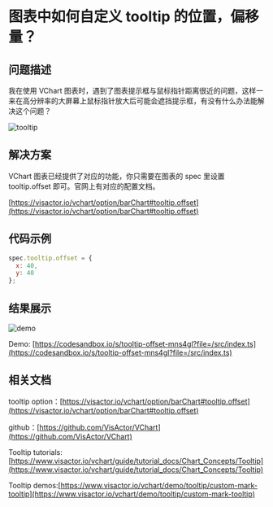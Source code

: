 # 图表中如何自定义 tooltip 的位置，偏移量？

## 问题描述

我在使用 VChart 图表时，遇到了图表提示框与鼠标指针距离很近的问题，这样一来在高分辨率的大屏幕上鼠标指针放大后可能会遮挡提示框，有没有什么办法能解决这个问题？

![tooltip](/vchart/faq/41-0.png)

## 解决方案

VChart 图表已经提供了对应的功能，你只需要在图表的 spec 里设置 tooltip.offset 即可。官网上有对应的配置文档。

[https://visactor.io/vchart/option/barChart#tooltip.offset](https://visactor.io/vchart/option/barChart#tooltip.offset)

## 代码示例

```javascript
spec.tooltip.offset = {
  x: 40,
  y: 40
};
```

## 结果展示

![demo](/vchart/faq/41-1.png)

Demo: [https://codesandbox.io/s/tooltip-offset-mns4gl?file=/src/index.ts](https://codesandbox.io/s/tooltip-offset-mns4gl?file=/src/index.ts)

## 相关文档

tooltip option：[https://visactor.io/vchart/option/barChart#tooltip.offset](https://visactor.io/vchart/option/barChart#tooltip.offset)

github：[https://github.com/VisActor/VChart](https://github.com/VisActor/VChart)

Tooltip tutorials: [https://www.visactor.io/vchart/guide/tutorial_docs/Chart_Concepts/Tooltip](https://www.visactor.io/vchart/guide/tutorial_docs/Chart_Concepts/Tooltip)

Tooltip demos:[https://www.visactor.io/vchart/demo/tooltip/custom-mark-tooltip](https://www.visactor.io/vchart/demo/tooltip/custom-mark-tooltip)
